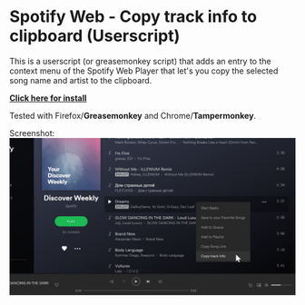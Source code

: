 # Spotify Web - Copy track info to clipboard (Userscript)

This is a userscript (or greasemonkey script) that adds an entry to the context menu of the Spotify Web Player that let's you copy the selected song name and artist to the clipboard.

[**Click here for install**](https://openuserjs.org/install/cuzi/Spotify_Web_-_Copy_track_info_to_clipboard.user.js) 

Tested with Firefox/**Greasemonkey** and Chrome/**Tampermonkey**.


Screenshot:
![Screenshot of amazon product page](screenshot.png)
